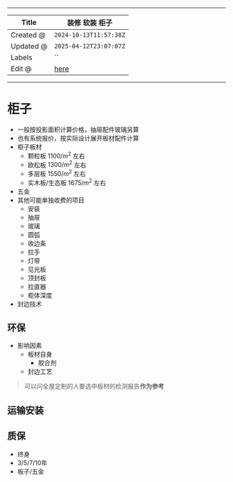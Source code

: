 -----

| Title     | 装修 软装 柜子                                        |
| --------- | ----------------------------------------------- |
| Created @ | `2024-10-13T11:57:38Z`                          |
| Updated @ | `2025-04-12T23:07:07Z`                          |
| Labels    | \`\`                                            |
| Edit @    | [here](https://github.com/junxnone/F/issues/99) |

-----

# 柜子

  - 一般按投影面积计算价格，抽屉配件玻璃另算
  - 也有系统报价，按实际设计展开板材配件计算
  - 柜子板材
      - 颗粒板 $1100/m^2$ 左右
      - 欧松板 $1300/m^2$ 左右
      - 多层板 $1550/m^2$ 左右
      - 实木板/生态板 $1675/m^2$ 左右
  - 五金
  - 其他可能单独收费的项目
      - 安装
      - 抽屉
      - 玻璃
      - 圆弧
      - 收边条
      - 拉手
      - 灯带
      - 见光板
      - 顶封板
      - 拉直器
      - 柜体深度
  - 封边技术

## 环保

  - 影响因素
      - 板材自身
          - 胶合剂
      - 封边工艺

> 可以问全屋定制的人要选中板材的检测报告**作为参考**

## 运输安装

## 质保

  - 终身
  - 3/5/7/10年
  - 板子/五金
